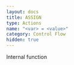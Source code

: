 ```yaml
---
layout: docs
title: ASSIGN
type: Actions
name: "<var> = <value>"
category: Control Flow
hidden: true
---
```

Internal function
